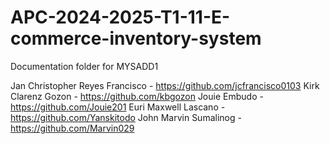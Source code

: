 # APC-2024-2025-T1-11-E-commerce-inventory-system

  Documentation folder for MYSADD1

  Jan Christopher Reyes Francisco - https://github.com/jcfrancisco0103
  Kirk Clarenz Gozon - https://github.com/kbgozon
  Jouie Embudo - https://github.com/Jouie201
  Euri Maxwell Lascano - https://github.com/Yanskitodo
  John Marvin Sumalinog - https://github.com/Marvin029


